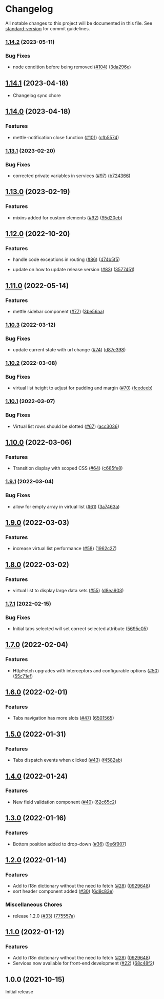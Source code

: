 # Changelog

All notable changes to this project will be documented in this file. See [standard-version](https://github.com/conventional-changelog/standard-version) for commit guidelines.

### [1.14.2](https://github.com/johnsonandjohnson/mettle-components/compare/v1.14.1...v1.14.2) (2023-05-11)


### Bug Fixes

* node condition before being removed ([#104](https://github.com/johnsonandjohnson/mettle-components/issues/104)) ([3da296e](https://github.com/johnsonandjohnson/mettle-components/commit/3da296e6a1eb2cefa1c8b3671c8c645a54c3f4e7))


## [1.14.1](https://github.com/johnsonandjohnson/mettle-components/compare/v1.14.0...v1.14.1) (2023-04-18)

* Changelog sync chore

## [1.14.0](https://github.com/johnsonandjohnson/mettle-components/compare/v1.13.1...v1.14.0) (2023-04-18)


### Features

* mettle-notification close function ([#101](https://github.com/johnsonandjohnson/mettle-components/issues/101)) ([cfb5574](https://github.com/johnsonandjohnson/mettle-components/commit/cfb557432d001e94808f3c3f7f8d50e1abb6c14e))


### [1.13.1](https://github.com/johnsonandjohnson/mettle-components/compare/v1.13.0...v1.13.1) (2023-02-20)


### Bug Fixes

* corrected private variables in services ([#97](https://github.com/johnsonandjohnson/mettle-components/issues/97)) ([b724366](https://github.com/johnsonandjohnson/mettle-components/commit/b7243661c4b3250d6b7caba9c9ae350299204849))


## [1.13.0](https://github.com/johnsonandjohnson/mettle-components/compare/v1.12.0...v1.13.0) (2023-02-19)


### Features

* mixins added for custom elements ([#92](https://github.com/johnsonandjohnson/mettle-components/issues/92)) ([95d20eb](https://github.com/johnsonandjohnson/mettle-components/commit/95d20eba4d1e0b554e14f8248f48198d8b002035))


## [1.12.0](https://github.com/johnsonandjohnson/mettle-components/compare/v1.11.0...v1.12.0) (2022-10-20)


### Features

* handle code exceptions in routing ([#86](https://github.com/johnsonandjohnson/mettle-components/issues/86)) ([474b5f5](https://github.com/johnsonandjohnson/mettle-components/commit/474b5f596278437bd7cefb66e186ff55fe36128c))

* update on how to update release version ([#83](https://github.com/johnsonandjohnson/mettle-components/issues/83)) ([3577451](https://github.com/johnsonandjohnson/mettle-components/commit/3577451961d0ca208a1df0b597450fe248c892a5))


## [1.11.0](https://github.com/johnsonandjohnson/mettle-components/compare/v1.10.3...v1.11.0) (2022-05-14)


### Features

* mettle sidebar component ([#77](https://github.com/johnsonandjohnson/mettle-components/issues/77)) ([3be56aa](https://github.com/johnsonandjohnson/mettle-components/commit/3be56aa5162be320c8f49540cdc7bbea2fdd85dd))


### [1.10.3](https://www.github.com/johnsonandjohnson/mettle-components/compare/v1.10.2...v1.10.3) (2022-03-12)


### Bug Fixes

* update current state with url change ([#74](https://www.github.com/johnsonandjohnson/mettle-components/issues/74)) ([d87e398](https://www.github.com/johnsonandjohnson/mettle-components/commit/d87e39862766849e8d62ee1e9eba35f0994e721b))

### [1.10.2](https://www.github.com/johnsonandjohnson/mettle-components/compare/v1.10.1...v1.10.2) (2022-03-08)


### Bug Fixes

* virtual list height to adjust for padding and margin ([#70](https://www.github.com/johnsonandjohnson/mettle-components/issues/70)) ([fcedeeb](https://www.github.com/johnsonandjohnson/mettle-components/commit/fcedeeb2a72cfd95bd3c40d3b4ed9bd4b2ea3861))

### [1.10.1](https://www.github.com/johnsonandjohnson/mettle-components/compare/v1.10.0...v1.10.1) (2022-03-07)


### Bug Fixes

* Virtual list rows should be slotted ([#67](https://www.github.com/johnsonandjohnson/mettle-components/issues/67)) ([acc3036](https://www.github.com/johnsonandjohnson/mettle-components/commit/acc3036c76e954366ab1484cb31bd5dbaf0360eb))

## [1.10.0](https://www.github.com/johnsonandjohnson/mettle-components/compare/v1.9.1...v1.10.0) (2022-03-06)


### Features

* Transition display with scoped CSS ([#64](https://www.github.com/johnsonandjohnson/mettle-components/issues/64)) ([c685fe8](https://www.github.com/johnsonandjohnson/mettle-components/commit/c685fe876f84442dd564606be7afdda9844cc3a6))

### [1.9.1](https://www.github.com/johnsonandjohnson/mettle-components/compare/v1.9.0...v1.9.1) (2022-03-04)


### Bug Fixes

* allow for empty array in virtual list ([#61](https://www.github.com/johnsonandjohnson/mettle-components/issues/61)) ([3a7463a](https://www.github.com/johnsonandjohnson/mettle-components/commit/3a7463a928fcfaab6d913129cf58c4931b1e7e26))

## [1.9.0](https://www.github.com/johnsonandjohnson/mettle-components/compare/v1.8.0...v1.9.0) (2022-03-03)


### Features

* increase virtual list performance ([#58](https://www.github.com/johnsonandjohnson/mettle-components/issues/58)) ([1962c27](https://www.github.com/johnsonandjohnson/mettle-components/commit/1962c27fb111e100e94fd4d0a1be6564d18d949a))

## [1.8.0](https://www.github.com/johnsonandjohnson/mettle-components/compare/v1.7.1...v1.8.0) (2022-03-02)


### Features

* virtual list to display large data sets ([#55](https://www.github.com/johnsonandjohnson/mettle-components/issues/55)) ([d8ea903](https://www.github.com/johnsonandjohnson/mettle-components/commit/d8ea903deeb9aed7942f50c5932fa2f03fc6c058))

### [1.7.1](https://www.github.com/johnsonandjohnson/mettle-components/compare/v1.7.0...v1.7.1) (2022-02-15)


### Bug Fixes

* Initial tabs selected will set correct selected attribute ([5695c05](https://www.github.com/johnsonandjohnson/mettle-components/commit/5695c054e41f7e268e585c2c499ac45c876ebe3b))

## [1.7.0](https://www.github.com/johnsonandjohnson/mettle-components/compare/v1.6.0...v1.7.0) (2022-02-04)


### Features

* HttpFetch upgrades with interceptors and configurable options ([#50](https://www.github.com/johnsonandjohnson/mettle-components/issues/50)) ([55c71ef](https://www.github.com/johnsonandjohnson/mettle-components/commit/55c71efc4f286f0251dab98776fa1610583aee7c))

## [1.6.0](https://www.github.com/johnsonandjohnson/mettle-components/compare/v1.5.0...v1.6.0) (2022-02-01)


### Features

* Tabs navigation has more slots ([#47](https://www.github.com/johnsonandjohnson/mettle-components/issues/47)) ([6501565](https://www.github.com/johnsonandjohnson/mettle-components/commit/65015656bc4d39965cb0ba5dab64b1ab76923aae))

## [1.5.0](https://www.github.com/johnsonandjohnson/mettle-components/compare/v1.4.0...v1.5.0) (2022-01-31)


### Features

* Tabs dispatch events when clicked ([#43](https://www.github.com/johnsonandjohnson/mettle-components/issues/43)) ([f4582ab](https://www.github.com/johnsonandjohnson/mettle-components/commit/f4582ab3b9d2541b8fd7bb4e27d801d4521768b1))

## [1.4.0](https://www.github.com/johnsonandjohnson/mettle-components/compare/v1.3.0...v1.4.0) (2022-01-24)


### Features

* New field validation component ([#40](https://www.github.com/johnsonandjohnson/mettle-components/issues/40)) ([62c65c2](https://www.github.com/johnsonandjohnson/mettle-components/commit/62c65c264daddb1f3412c991bf30ffcccebf0ac8))

## [1.3.0](https://www.github.com/johnsonandjohnson/mettle-components/compare/v1.2.0...v1.3.0) (2022-01-16)


### Features

* Bottom position added to drop-down  ([#36](https://www.github.com/johnsonandjohnson/mettle-components/issues/36)) ([9e6f907](https://www.github.com/johnsonandjohnson/mettle-components/commit/9e6f907fef086ec0dba8d00f792d1c58ce1c69f3))

## [1.2.0](https://www.github.com/johnsonandjohnson/mettle-components/compare/v1.0.0...v1.2.0) (2022-01-14)


### Features

* Add to i18n dictionary without the need to fetch ([#28](https://www.github.com/johnsonandjohnson/mettle-components/issues/28)) ([0929648](https://www.github.com/johnsonandjohnson/mettle-components/commit/0929648fa20de3ee551db5228cd2ce689aadbea8))
* sort header component added ([#30](https://www.github.com/johnsonandjohnson/mettle-components/issues/30)) ([6d8c83e](https://www.github.com/johnsonandjohnson/mettle-components/commit/6d8c83e3111661f2c267501a8e2efa6023d0c365))


### Miscellaneous Chores

* release 1.2.0 ([#33](https://www.github.com/johnsonandjohnson/mettle-components/issues/33)) ([775557a](https://www.github.com/johnsonandjohnson/mettle-components/commit/775557acda0ac36f25d79382f4bdc0e2b25a3576))

## [1.1.0](https://github.com/johnsonandjohnson/mettle-components/compare/v1.0.0...v1.1.0) (2022-01-12)


### Features

* Add to i18n dictionary without the need to fetch ([#28](https://github.com/johnsonandjohnson/mettle-components/issues/28)) ([0929648](https://github.com/johnsonandjohnson/mettle-components/commit/0929648fa20de3ee551db5228cd2ce689aadbea8))
* Services now available for front-end development ([#22](https://github.com/johnsonandjohnson/mettle-components/issues/22)) ([68c48f2](https://github.com/johnsonandjohnson/mettle-components/commit/68c48f268f3690e30884cef703bf5d8fb9430fa6))


## 1.0.0 (2021-10-15)

Initial release

